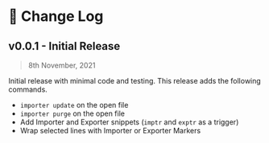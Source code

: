 # 📝 Change Log

## v0.0.1 - Initial Release

> 8th November, 2021

Initial release with minimal code and testing. This release adds the following commands.

- `importer update` on the open file
- `importer purge` on the open file
- Add Importer and Exporter snippets (`imptr` and `exptr` as a trigger)
- Wrap selected lines with Importer or Exporter Markers
